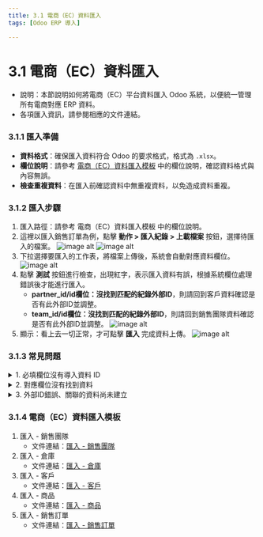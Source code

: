 ```yaml
---
title: 3.1 電商（EC）資料匯入
tags: [Odoo ERP 導入]

---
```


# 3.1 電商（EC）資料匯入
* 說明：本節說明如何將電商（EC）平台資料匯入 Odoo 系統，以便統一管理所有電商對應 ERP 資料。
* 各項匯入資訊，請參閱相應的文件連結。

### 3.1.1 匯入準備
- **資料格式**：確保匯入資料符合 Odoo 的要求格式，格式為 `.xlsx`。
- **欄位說明**：請參考 [電商（EC）資料匯入模板](https://hackmd.io/@BonnieNote/rJWUucu-kx#214-電商（EC）資料匯入模板) 中的欄位說明，確認資料格式與內容無誤。
- **檢查重複資料**：在匯入前確認資料中無重複資料，以免造成資料重複。

### 3.1.2 匯入步驟
1. 匯入路徑：請參考 電商（EC）資料匯入模板 中的欄位說明。
2. 這裡以匯入銷售訂單為例，點擊 **動作 > 匯入紀錄 > 上載檔案** 按鈕，選擇待匯入的檔案。
![image alt](https://i.imgur.com/SJpGPzi.png)
![image alt](https://i.imgur.com/LeWKLtt.png)
3. 下拉選擇要匯入的工作表，將檔案上傳後，系統會自動對應資料欄位。
![image alt](https://i.imgur.com/wWk2TN6.png)
4. 點擊 **測試** 按鈕進行檢查，出現紅字，表示匯入資料有誤，根據系統欄位處理錯誤後才能進行匯入。
    - **partner_id/id欄位：沒找到匹配的紀錄外部ID**，則請回到客戶資料確認是否有此外部ID並調整。 
    - **team_id/id欄位：沒找到匹配的紀錄外部ID**，則請回到銷售團隊資料確認是否有此外部ID並調整。 
![image alt](https://i.imgur.com/8Od8d2B.png)
5. 顯示：看上去一切正常，才可點擊 **匯入** 完成資料上傳。
![image alt](https://i.imgur.com/kQDnRNa.png)

### 3.1.3 常見問題
<details>
<summary>1. 必填欄位沒有導入資料 ID</summary>
    
</details>

<details>
<summary>2. 對應欄位沒有找到資料</summary>
    
</details>


<details>
<summary>3. 外部ID錯誤、關聯的資料尚未建立</summary>
    
- **錯誤描述：**
在匯入過程中，若指定了某些關聯資料（例如客戶、產品、供應商等）的外部 ID，但系統無法找到相對應的資料記錄，則會出現：沒有找到匹配的外部ID。
- **解決方法：**
    1. 確認外部 ID 是否正確。外部 ID 是用來將 Odoo 中的資料與外部模組（例如：倉庫、銷售團隊、商品、客戶 等）對應的唯一識別碼。
    2. 確認匯入的檔案中外部 ID 沒有打錯或遺漏。
    3. 檢查 Odoo 系統中是否已經存在這些外部 ID 對應的記錄。如果該記錄未建檔，則需要先新增相關資料。

</details>


### 3.1.4 電商（EC）資料匯入模板
1. 匯入 - 銷售團隊
    - 文件連結：[匯入 - 銷售團隊](https://docs.google.com/spreadsheets/d/19HaL4ylA4nzpJtPKCFtLpHsqAome_xtUBkOan7FiwgQ/edit?usp=drive_link)
2. 匯入 - 倉庫
    - 文件連結：[匯入 - 倉庫](https://docs.google.com/spreadsheets/d/15Ps4Z7w7vaY8amxFeIZ7UfgwOROg_ZErR6KfVCf73RM/edit?usp=drive_link)
3. 匯入 - 客戶
    - 文件連結：[匯入 - 客戶](https://docs.google.com/spreadsheets/d/1RMp2w_YYaAzf7aNU3msrdxI_gDMwBgS4AbfV33i0ywc/edit?usp=drive_link)
4. 匯入 - 商品
    - 文件連結：[匯入 - 商品](https://docs.google.com/spreadsheets/d/1ttaN-erDRJUIpLyvIGcxJ34HWFzeq8Milt2nk45LrSQ/edit?usp=drive_link)
5. 匯入 - 銷售訂單
    - 文件連結：[匯入 - 銷售訂單](https://docs.google.com/spreadsheets/d/1YLBqYdamy1934N9Hg7dgEQW74LljCIbKTk_yFldJ5Wk/edit?usp=drive_link)